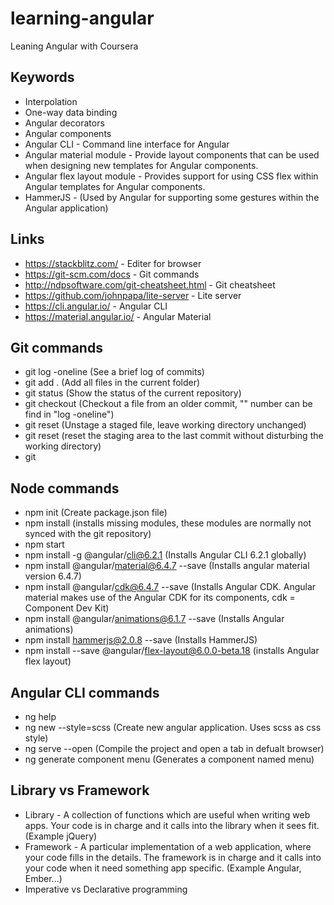 # learning-angular
Leaning Angular with Coursera

## Keywords
- Interpolation
- One-way data binding
- Angular decorators
- Angular components
- Angular CLI - Command line interface for Angular
- Angular material module - Provide layout components that can be used when designing new templates for Angular components.
- Angular flex layout module - Provides support for using CSS flex within Angular templates for Angular components.
- HammerJS - (Used by Angular for supporting some gestures within the Angular application)

## Links
- https://stackblitz.com/ - Editer for browser
- https://git-scm.com/docs - Git commands
- http://ndpsoftware.com/git-cheatsheet.html - Git cheatsheet
- https://github.com/johnpapa/lite-server -  Lite server
- https://cli.angular.io/ - Angular CLI
- https://material.angular.io/ - Angular Material

## Git commands
- git log -oneline (See a brief log of commits)
- git add . (Add all files in the current folder)
- git status (Show the status of the current repository)
- git checkout <commit> <file> (Checkout a file from an older commit, "<commit>" number can be find in "log -oneline")
- git reset <file> (Unstage a staged file, leave working directory unchanged)
- git reset (reset the staging area to the last commit without disturbing the working directory)
- git 

## Node commands
- npm init (Create package.json file)
- npm install (installs missing modules, these modules are normally not synced with the git repository)
- npm start
- npm install -g @angular/cli@6.2.1 (Installs Angular CLI 6.2.1 globally)
- npm install @angular/material@6.4.7 --save (Installs angular material version 6.4.7)
- npm install @angular/cdk@6.4.7 --save  (Installs Angular CDK. Angular material makes use of the Angular CDK for its components, cdk  = Component Dev Kit)
- npm install @angular/animations@6.1.7 --save (Installs Angular animations)
- npm install hammerjs@2.0.8 --save (Installs HammerJS)
- npm install --save @angular/flex-layout@6.0.0-beta.18 (installs Angular flex layout)

## Angular CLI commands
- ng help
- ng new <name> --style=scss (Create new angular application. Uses scss as css style)
- ng serve --open (Compile the project and open a tab in defualt browser)
- ng generate component menu (Generates a component named menu)

## Library vs Framework
- Library - A collection of functions which are useful when writing web apps. Your code is in charge and it calls into the library when it sees fit. (Example jQuery)
- Framework - A particular implementation of a web application, where your code fills in the details. The framework is in charge and it calls into your code when it need something app specific. (Example Angular, Ember...)
- Imperative vs Declarative programming


  